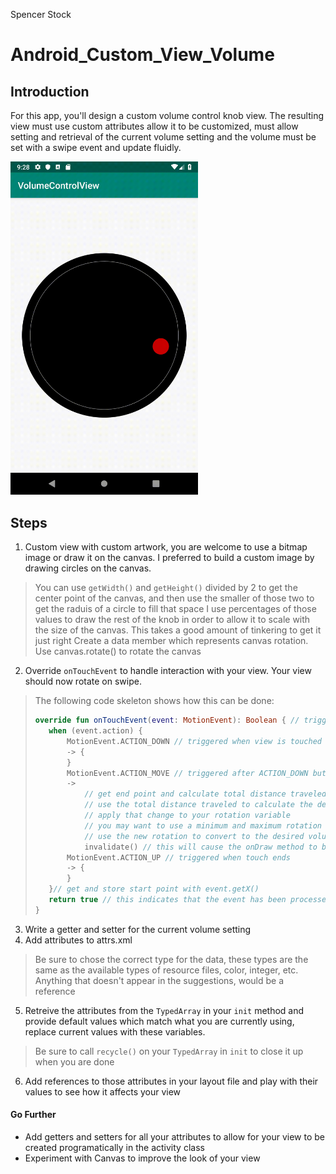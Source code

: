Spencer Stock

# Android_Custom_View_Volume

## Introduction

For this app, you'll design a custom volume control knob view. The resulting view must use custom attributes allow it to be customized, must allow setting and retrieval of the current volume setting and the volume must be set with a swipe event and update fluidly.

<img src="volumeControlKnob.gif" width="300">

## Steps

1. Custom view with custom artwork, you are welcome to use a bitmap image or draw it on the canvas. I preferred to build a custom image by drawing circles on the canvas.
> You can use `getWidth()` and `getHeight()` divided by 2 to get the center point of the canvas, and then use the smaller of those two to get the raduis of a circle to fill that space
> I use percentages of those values to draw the rest of the knob in order to allow it to scale with the size of the canvas. This takes a good amount of tinkering to get it just right
> Create a data member which represents canvas rotation. Use canvas.rotate() to rotate the canvas

2. Override `onTouchEvent` to handle interaction with your view. Your view should now rotate on swipe.
> The following code skeleton shows how this can be done:
> ```Kotlin
> override fun onTouchEvent(event: MotionEvent): Boolean { // triggered each time the touch state changes 
>    when (event.action) {
>        MotionEvent.ACTION_DOWN // triggered when view is touched
>        -> {
>        }
>        MotionEvent.ACTION_MOVE // triggered after ACTION_DOWN but when touch is moved
>        ->
>            // get end point and calculate total distance traveled
>            // use the total distance traveled to calculate the desired change in rotation
>            // apply that change to your rotation variable
>            // you may want to use a minimum and maximum rotation value to limit the rotation
>            // use the new rotation to convert to the desired volume setting
>            invalidate() // this will cause the onDraw method to be called again with your new values
>        MotionEvent.ACTION_UP // triggered when touch ends
>        -> {
>        }
>    }// get and store start point with event.getX()
>    return true // this indicates that the event has been processed
>}
> ```

3. Write a getter and setter for the current volume setting
4. Add attributes to attrs.xml
> Be sure to chose the correct type for the data, these types are the same as the available types of resource files, color, integer, etc. Anything that doesn't appear in the suggestions, would be a reference
 
5. Retreive the attributes from the `TypedArray` in your `init` method and provide default values which match what you are currently using, replace current values with these variables.
> Be sure to call `recycle()` on your `TypedArray` in `init` to close it up when you are done

6. Add references to those attributes in your layout file and play with their values to see how it affects your view

#### Go Further

* Add getters and setters for all your attributes to allow for your view to be created programatically in the activity class
* Experiment with Canvas to improve the look of your view
